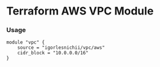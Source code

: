 # Terraform AWS VPC Module

### Usage
```
module "vpc" {
    source = "igorlesnichii/vpc/aws"
    cidr_block = "10.0.0.0/16"
}
```